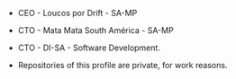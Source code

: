 - CEO - Loucos por Drift - SA-MP

- CTO - Mata Mata South América - SA-MP

- CTO - DI-SA - Software Development.

- Repositories of this profile are private, for work reasons.
